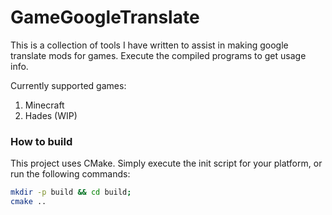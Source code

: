 # GameGoogleTranslate

This is a collection of tools I have written to assist in making google translate mods for games. Execute the compiled programs to get usage info.

Currently supported games:

1. Minecraft
2. Hades (WIP)

### How to build
This project uses CMake. Simply execute the init script for your platform, or run the following commands:
```sh
mkdir -p build && cd build;
cmake ..
```

